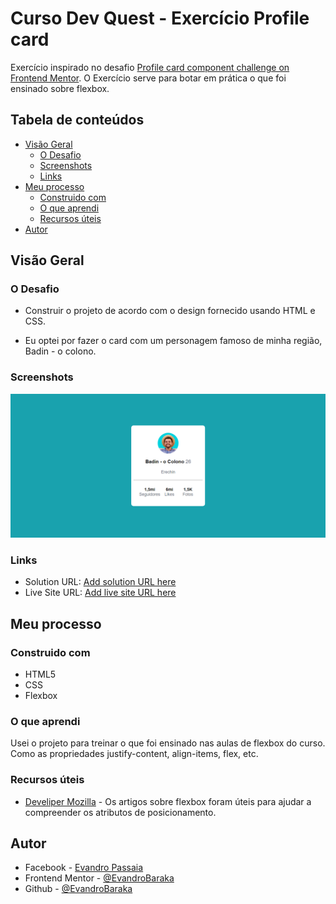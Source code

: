 # Curso Dev Quest - Exercício Profile card

Exercício inspirado no desafio [Profile card component challenge on Frontend Mentor](https://www.frontendmentor.io/challenges/profile-card-component-cfArpWshJ). O Exercício serve para botar em prática o que foi ensinado sobre flexbox.


## Tabela de conteúdos

- [Visão Geral](#visão-Geral)
  - [O Desafio](#o-desafio)
  - [Screenshots](#screenshots)
  - [Links](#links)
- [Meu processo](#meu-processo)
  - [Construido com](#construido-com)
  - [O que aprendi](#O-que-aprendi)
  - [Recursos úteis](#Recursos-úteis)
- [Autor](#autor)

## Visão Geral

### O Desafio

- Construir o projeto de acordo com o design fornecido usando HTML e CSS.

- Eu optei por fazer o card com um personagem famoso de minha região, Badin - o colono.

### Screenshots

![](./design/screenshot-resultado.png)

### Links

- Solution URL: [Add solution URL here](https://your-solution-url.com)
- Live Site URL: [Add live site URL here](https://your-live-site-url.com)

## Meu processo

### Construido com

- HTML5
- CSS
- Flexbox

### O que aprendi

Usei o projeto para treinar o que foi ensinado nas aulas de flexbox do curso. Como as propriedades justify-content, align-items, flex, etc.

### Recursos úteis

- [Develiper Mozilla](https://developer.mozilla.org/pt-BR/docs/Web/CSS/CSS_Flexible_Box_Layout/Basic_Concepts_of_Flexbox) - Os artigos sobre flexbox foram úteis para ajudar a compreender os atributos de posicionamento.

## Autor

- Facebook - [Evandro Passaia](https://www.facebook.com/evandro.passaiaze)
- Frontend Mentor - [@EvandroBaraka](https://www.frontendmentor.io/profile/EvandroBaraka)
- Github - [@EvandroBaraka](https://github.com/EvandroBaraka)